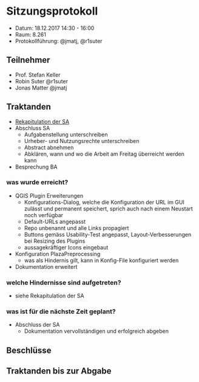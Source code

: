 # Sitzungsprotokoll

* Datum: 18.12.2017 14:30 - 16:00
* Raum: 8.261
* Protokollführung: @jmatj, @r1suter

## Teilnehmer

* Prof. Stefan Keller
* Robin Suter @r1suter
* Jonas Matter @jmatj

## Traktanden

* [Rekapitulation der SA](https://github.com/PlazaRoute/admin/tree/master/protokolle)
* Abschluss SA
  * Aufgabenstellung unterschreiben
  * Urheber- und Nutzungsrechte unterschreiben
  * Abstract abnehmen
  * Abklären, wann und wo die Arbeit am Freitag überreicht werden kann
* Besprechung BA

### was wurde erreicht?

* QGIS Plugin Erweiterungen
  * Konfigurations-Dialog, welche die Konfiguration der URL im GUI zulässt und permanent speichert, sprich auch nach einem Neustart noch verfügbar
  * Default-URLs angepasst
  * Repo unbenannt und alle Links propagiert
  * Buttons gemäss Usability-Test angepasst, Layout-Verbesserungen bei Resizing des Plugins
  * aussagekräftiger Icons eingebaut
* Konfiguration PlazaPreprocessing
  * was als Hindernis gilt, kann in Konfig-File konfiguriert werden
* Dokumentation erweitert


### welche Hindernisse sind aufgetreten?

* siehe Rekapitulation der SA

### was ist für die nächste Zeit geplant?

* Abschluss der SA
  * Dokumentation vervollständigen und erfolgreich abgeben

## Beschlüsse

## Traktanden bis zur Abgabe
